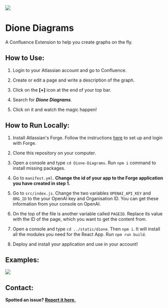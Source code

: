 <img src="https://raw.githubusercontent.com/weronikazak/Dione-VSC-Extension/main/public/images/dione-rep.png">

# Dione Diagrams

A Confluence Extension to help you create graphs on the fly.

## How to Use:

1. Login to your Atlassian account and go to Confluence.

2. Create or edit a page and write a description of the graph.

3. Click on the **[+]** icon at the end of your top bar.

4. Search for ***Dione Diagrams***.

5. Click on it and watch the magic happen!

## How to Run Locally:

1. Install Atlassian's Forge. Follow the instructions [here](https://developer.atlassian.com/platform/forge/getting-started/) to set up and login with Forge.

2. Clone this repository on your computer.

3. Open a console and type `cd Dione-Diagrams`. Run `npm i` command to install missing packages.

4. Go to `manifest.yml`. **Change the id of your app to the Forge application you have created in step 1.**

5. Go to `src/index.js`. Change the two variables `OPENAI_API_KEY` and `ORG_ID` to the your OpenAI key and Organisation ID. You can get these information from your console on OpenAI.

6. On the top of the file is another variable called `PAGEID`. Replace its value with the ID of the page, which you want to get the content from.

7. Open a console and type `cd ../static/dione`. Then `npm i`. It will install all the modules you need for the React App. Run `npm run build`.

8. Deploy and install your application and use in your account!

## Examples:

<img src="https://raw.githubusercontent.com/weronikazak/Dione-VSC-Extension/main/public/images/code-documentation.gif">

## Contact:

**Spotted an issue? [Report it here.](https://github.com/weronikazak/Dione-Diagrams)**